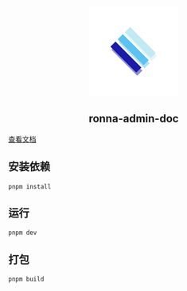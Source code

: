 <p align="center"><a href="https://github.com/ronnaces" target="_blank" rel="noopener noreferrer"><img width="180" src="https://github.com/ronnaces/ronna-admin-doc/blob/main/docs/.vuepress/public/img/logo.png" alt="logo"></a></p>


<h2 align="center">ronna-admin-doc</h2>

[查看文档](https://ronnaces.github.io/ronna-admin-doc/)

## 安装依赖

```
pnpm install
```

## 运行

```
pnpm dev
```

## 打包

```
pnpm build
```